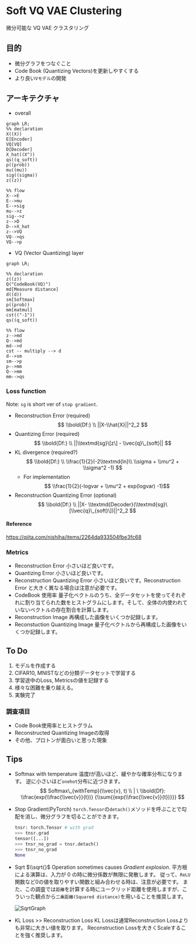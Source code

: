 # Soft VQ VAE Clustering

微分可能な VQ VAE クラスタリング

## 目的

- 微分グラフをつなぐこと
- Code Book (Quantizing Vectors)を更新しやすくする
- より良い`Vモデル`の開発

## アーキテクチャ

- overall

```mermaid
graph LR;
%% declaration
X((X))
E[Encoder]
VQ[VQ]
D[Decoder]
X_hat((X^))
qs((q_soft))
p((prob))
mu((mu))
sig((sigma))
z((z))

%% flow
X-->E
E-->mu
E-->sig
mu-->z
sig-->z
z-->D
D-->X_hat
z-->VQ
VQ-->qs
VQ-->p
```

- VQ (Vector Quantizing) layer

```mermaid
graph LR;

%% declaration
z((z))
Q("CodeBook(VQ)")
md[Measure distance]
d((d))
sm[Softmax]
p((prob))
mm[matmul]
cst(("-1"))
qs((q_soft))

%% flow
z-->md
Q-->md
md-->d
cst -- multiply --> d
d-->sm
sm-->p
p-->mm
Q-->mm
mm-->qs
```

### Loss function

Note: `sg` is short ver of `stop gradient`.

- Reconstruction Error (required)
  $$
  \\bold{Df:} \\ ||X-\\hat{X}||^2_2
  $$
- Quantizing Error (required)
  $$
  \\bold{Df:} \\ ||\\textmd{sg}\[z\] - \\vec{q}\_{soft}||
  $$
- KL divergence (required?)
  $$
  \\bold{Df:} \\ \\frac{1}{2}(-2\\textmd{ln}\\ \\sigma + \\mu^2 + \\sigma^2 -1)
  $$
  - For implementation
    $$ \\frac{1}{2}(-logvar + \\mu^2 + exp(logvar) -1)$$
- Reconstruction Quantizing Error (optional)
  $$
  \\bold{Df:} \\ ||X- \\textmd{Decoder}(\\textmd{sg}\[\\vec{q}\_{soft}\])||^2_2
  $$

#### Reference

https://qiita.com/nishiha/items/2264da933504fbe3fc68

### Metrics

- Reconstruction Error
  小さいほど良いです。
- Quantizing Error
  小さいほど良いです。
- Reconstruction Quantizing Error
  小さいほど良いです。Reconstruction Error と大きく異なる場合は注意が必要です。
- CodeBook 使用率
  量子化ベクトルのうち、全データセットを使ってそれぞれに割り当てられた数をヒストグラムにします。そして、全体の内使われていないベクトルの存在割合を計算します。
- Reconstruction Image
  再構成した画像をいくつか記録します。
- Reconstuction Quantizing Image
  量子化ベクトルから再構成した画像をいくつか記録します。

## To Do

1. モデルを作成する
2. CIFAR10, MNISTなどの分類データセットで学習する
3. 学習途中のLoss, Metricsの値を記録する
4. 様々な困難を乗り越える。
5. 実験完了

### 調査項目

- Code Book使用率とヒストグラム
- Reconstructed Quantizing Imageの取得
- その他、プロトンが面白いと思った現象

## Tips

- Softmax with temperature
  温度$t$が高いほど、緩やかな確率分布になります。
  逆に小さいほど`onehot`分布に近づきます。
  $$
  Softmax\_{withTemp}(\\vec{v}, t) \\ | \
  \\bold{Df}: \\frac{exp(\\frac{\\vec{v}}{t})}
  {\\sum{{exp(\\frac{\\vec{v}}{t})}}}
  $$

- Stop Gradient(PyTorch)
  `torch.Tensor`の`detach()`メソッドを呼ぶことで勾配を消し、微分グラフを切ることができます。

  ```py
  tnsr: torch.Tensor # with grad
  >>> tnsr.grad
  tensor([...])
  >>> tnsr_no_grad = tnsr.detach()
  >>> tnsr_no_grad
  None
  ```

- Sqrt $\\sqrt{}$ Operation sometimes causes *Gradient explosion*.
  平方根による演算は、入力が $0$ の時に微分係数が無限に発散します。
  従って、`ReLU`関数など0の値を取りやすい関数と組み合わせる時は、注意が必要です。
  また、この調査では`距離`を計算する時にユークリッド距離を使用しますが、こういった観点から`二乗距離(Squared distance)`を用いることを推奨します。

  ![SqrtGraph](sqrt.png)

- KL Loss >> Reconstruction Loss
  KL Lossは通常Reconstruction Lossよりも非常に大きい値を取ります。
  Reconstruction Lossを大きくScaleすることを強く推奨します。

